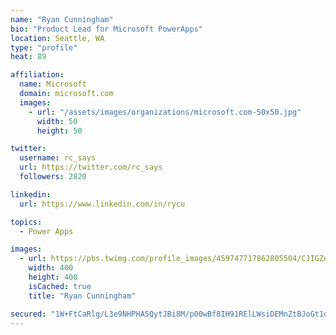 ```yaml
---
name: "Ryan Cunningham"
bio: "Product Lead for Microsoft PowerApps"
location: Seattle, WA
type: "profile"
heat: 89

affiliation:
  name: Microsoft
  domain: microsoft.com
  images:
    - url: "/assets/images/organizations/microsoft.com-50x50.jpg"
      width: 50
      height: 50

twitter:
  username: rc_says
  url: https://twitter.com/rc_says
  followers: 2820

linkedin:
  url: https://www.linkedin.com/in/rycu

topics:
  - Power Apps

images:
  - url: https://pbs.twimg.com/profile_images/459747717862805504/CJIGZejd_400x400.png
    width: 400
    height: 400
    isCached: true
    title: "Ryan Cunningham"

secured: "1W+FtCaRlg/L3e9NHPHA5QytJBi8M/p00wBf8IH91RElLWsiDEMnZtBJoGt1oe83/SPghv+v4bNNgIeeLnipA2ECdL9bP6C7+u+rsT9BwFV10mnv9I3ydcQF5tXo5cSGF/1e+HaKB+7yaaky7gLUektbVKJ5s1OYNBGA0N2SfNqD6zU6NwJdJJ2B3BoI+bEMLjH8ycdfHu3bNn+i5ZY35jbi/XbQyrw2+CTT8JIAA2To/Nu7Hly4r6xpWVaz4u16MBWfrS/IcUjx1RVoJrteidPnkqSjajMxZQq8WhYqY+afhMQaKv7ju+4QIJJH7GxNfJZTB9yOdIa2UU3hAcEmtteI6FNLSzlad1rR8cUf7QH6KdstxnZ3ZjZRo5/InyZNMObqdQanZHJ54rRBqjt2UluX7WPU/hh0e02/5EwpPbg=;vXpNc9tQTfZUXCa9mNLOiw=="
---
```


